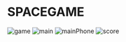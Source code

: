 # SPACEGAME

![game](https://user-images.githubusercontent.com/80967661/169831049-e5799f24-e982-46d7-8e14-106f1c908b63.PNG)
![main](https://user-images.githubusercontent.com/80967661/169831054-80a4f61f-25a3-4677-b8b1-f2f3f4b58dd9.PNG)
![mainPhone](https://user-images.githubusercontent.com/80967661/169831069-88e6a0a8-2798-4c1f-a324-adc3ba0a0a7c.PNG)
![score](https://user-images.githubusercontent.com/80967661/169831079-83a9b34f-7540-4d00-a39a-48a891f08405.png)
